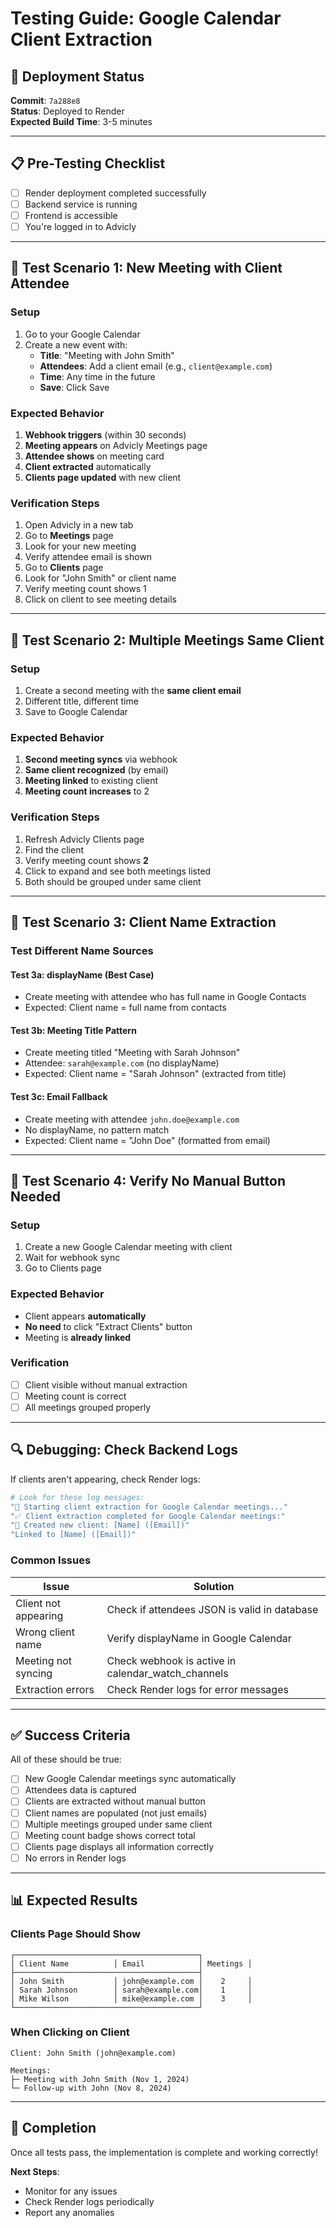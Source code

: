 # Testing Guide: Google Calendar Client Extraction

## 🚀 Deployment Status

**Commit**: `7a288e8`  
**Status**: Deployed to Render  
**Expected Build Time**: 3-5 minutes

---

## 📋 Pre-Testing Checklist

- [ ] Render deployment completed successfully
- [ ] Backend service is running
- [ ] Frontend is accessible
- [ ] You're logged in to Advicly

---

## 🧪 Test Scenario 1: New Meeting with Client Attendee

### Setup
1. Go to your Google Calendar
2. Create a new event with:
   - **Title**: "Meeting with John Smith"
   - **Attendees**: Add a client email (e.g., `client@example.com`)
   - **Time**: Any time in the future
   - **Save**: Click Save

### Expected Behavior
1. **Webhook triggers** (within 30 seconds)
2. **Meeting appears** on Advicly Meetings page
3. **Attendee shows** on meeting card
4. **Client extracted** automatically
5. **Clients page updated** with new client

### Verification Steps
1. Open Advicly in a new tab
2. Go to **Meetings** page
3. Look for your new meeting
4. Verify attendee email is shown
5. Go to **Clients** page
6. Look for "John Smith" or client name
7. Verify meeting count shows 1
8. Click on client to see meeting details

---

## 🧪 Test Scenario 2: Multiple Meetings Same Client

### Setup
1. Create a second meeting with the **same client email**
2. Different title, different time
3. Save to Google Calendar

### Expected Behavior
1. **Second meeting syncs** via webhook
2. **Same client recognized** (by email)
3. **Meeting linked** to existing client
4. **Meeting count increases** to 2

### Verification Steps
1. Refresh Advicly Clients page
2. Find the client
3. Verify meeting count shows **2**
4. Click to expand and see both meetings listed
5. Both should be grouped under same client

---

## 🧪 Test Scenario 3: Client Name Extraction

### Test Different Name Sources

#### Test 3a: displayName (Best Case)
- Create meeting with attendee who has full name in Google Contacts
- Expected: Client name = full name from contacts

#### Test 3b: Meeting Title Pattern
- Create meeting titled "Meeting with Sarah Johnson"
- Attendee: `sarah@example.com` (no displayName)
- Expected: Client name = "Sarah Johnson" (extracted from title)

#### Test 3c: Email Fallback
- Create meeting with attendee `john.doe@example.com`
- No displayName, no pattern match
- Expected: Client name = "John Doe" (formatted from email)

---

## 🧪 Test Scenario 4: Verify No Manual Button Needed

### Setup
1. Create a new Google Calendar meeting with client
2. Wait for webhook sync
3. Go to Clients page

### Expected Behavior
- Client appears **automatically**
- **No need** to click "Extract Clients" button
- Meeting is **already linked**

### Verification
- [ ] Client visible without manual extraction
- [ ] Meeting count is correct
- [ ] All meetings grouped properly

---

## 🔍 Debugging: Check Backend Logs

If clients aren't appearing, check Render logs:

```bash
# Look for these log messages:
"🔄 Starting client extraction for Google Calendar meetings..."
"✅ Client extraction completed for Google Calendar meetings:"
"👤 Created new client: [Name] ([Email])"
"Linked to [Name] ([Email])"
```

### Common Issues

| Issue | Solution |
|-------|----------|
| Client not appearing | Check if attendees JSON is valid in database |
| Wrong client name | Verify displayName in Google Calendar |
| Meeting not syncing | Check webhook is active in calendar_watch_channels |
| Extraction errors | Check Render logs for error messages |

---

## ✅ Success Criteria

All of these should be true:

- [ ] New Google Calendar meetings sync automatically
- [ ] Attendees data is captured
- [ ] Clients are extracted without manual button
- [ ] Client names are populated (not just emails)
- [ ] Multiple meetings grouped under same client
- [ ] Meeting count badge shows correct total
- [ ] Clients page displays all information correctly
- [ ] No errors in Render logs

---

## 📊 Expected Results

### Clients Page Should Show

```
┌─────────────────────────────────────────┐
│ Client Name          │ Email            │ Meetings │
├─────────────────────────────────────────┤
│ John Smith           │ john@example.com │    2     │
│ Sarah Johnson        │ sarah@example.com│    1     │
│ Mike Wilson          │ mike@example.com │    3     │
└─────────────────────────────────────────┘
```

### When Clicking on Client

```
Client: John Smith (john@example.com)

Meetings:
├─ Meeting with John Smith (Nov 1, 2024)
└─ Follow-up with John (Nov 8, 2024)
```

---

## 🎉 Completion

Once all tests pass, the implementation is complete and working correctly!

**Next Steps**: 
- Monitor for any issues
- Check Render logs periodically
- Report any anomalies

